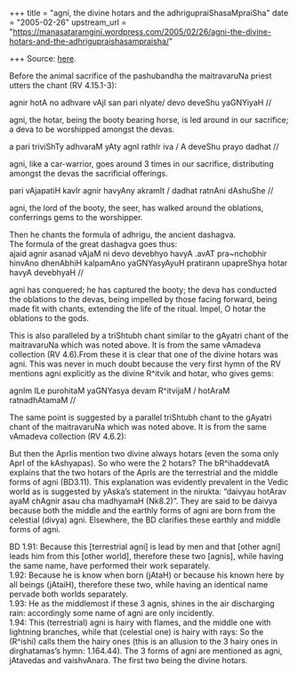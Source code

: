 +++
title = "agni, the divine hotars and the adhrigupraiShasaMpraiSha"
date = "2005-02-26"
upstream_url = "https://manasataramgini.wordpress.com/2005/02/26/agni-the-divine-hotars-and-the-adhrigupraishasampraisha/"

+++
Source: [here](https://manasataramgini.wordpress.com/2005/02/26/agni-the-divine-hotars-and-the-adhrigupraishasampraisha/).

Before the animal sacrifice of the pashubandha the maitravaruNa priest utters the chant (RV 4.15.1-3):  

agnir hotA no adhvare vAjI san pari nIyate/ devo deveShu yaGNYiyaH
//  
  
agni, the hotar, being the booty bearing horse, is led around in our sacrifice; a deva to be worshipped amongst the devas.

a pari triviShTy adhvaraM yAty agnI rathIr iva / A deveShu prayo dadhat //  
  
agni, like a car-warrior, goes around 3 times in our sacrifice, distributing amongst the devas the sacrificial offerings.

pari vAjapatiH kavIr agnir havyAny akramIt / dadhat ratnAni dAshuShe //[](http://flaez.ch/rv/rv?wort=daashu/Se)

agni, the lord of the booty, the seer, has walked around the oblations, conferrings gems to the worshipper.

Then he chants the formula of adhrigu, the ancient dashagva.  
The formula of the great dashagva goes thus:  
ajaid agnir asanad vAjaM ni devo devebhyo havyA .avAT pra\~nchobhir hinvAno dhenAbhiH kalpamAno yaGNYasyAyuH pratirann upapreShya hotar havyA devebhyaH //

agni has conquered; he has captured the booty; the deva has conducted the oblations to the devas, being impelled by those facing forward, being made fit with chants, extending the life of the ritual. Impel, O hotar the oblations to the gods.

This is also paralleled by a triShtubh chant similar to the gAyatri chant of the maitravaruNa which was noted above. It is from the same vAmadeva collection (RV 4.6).From these it is clear that one of the divine hotars was agni. This was never in much doubt because the very first hymn of the RV mentions agni explicitly as the divine R^itvik and hotar, who gives gems:

agnIm ILe purohitaM yaGNYasya devam R^itvijaM / hotAraM ratnadhAtamaM //

The same point is suggested by a parallel triShtubh chant to the gAyatri chant of the maitravaruNa which was noted above. It is from the same vAmadeva collection (RV 4.6.2):

But then the AprIis mention two divine always hotars (even the soma only AprI of the kAshyapas). So who were the 2 hotars? The bR^ihaddevatA explains that the two hotars of the AprIs are the terrestrial and the middle forms of agni (BD3.11). This explanation was evidently prevalent in the Vedic world as is suggested by yAska’s statement in the nirukta: “daivyau hotArav ayaM chAgnir asau cha madhyamaH (Nk8.2)”. They are said to be daivya because both the middle and the earthly forms of agni are born from the celestial (divya) agni. Elsewhere, the BD clarifies these earthly and middle forms of agni.  

BD 1.91: Because this \[terrestrial agni\] is lead by men and that \[other agni\] leads him from this \[other world\], therefore these two \[agnis\], while having the same name, have performed their work separately.  
1.92: Because he is know when born (jAtaH) or because his known here by all beings (jAtaiH), therefore these two, while having an identical name pervade both worlds separately.  
1.93: He as the middlemost if these 3 agnis, shines in the air discharging rain: accordingly some name of agni are only incidently.  
1.94: This (terrestrial) agni is hairy with flames, and the middle one with lightning branches, while that (celestial one) is hairy with rays: So the (R^ishi) calls them the hairy ones (this is an allusion to the 3 hairy ones in dirghatamas’s hymn: 1.164.44). The 3 forms of agni are mentioned as agni, jAtavedas and vaishvAnara. The first two being the divine hotars.  

